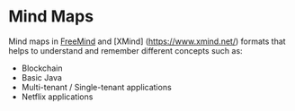 # Mind Maps 

Mind maps in [FreeMind](http://freemind.sourceforge.net/wiki/index.php/Main_Page "FreeMind's homepage") and [XMind] (https://www.xmind.net/) formats that helps to understand and remember different concepts such as:

- Blockchain
- Basic Java
- Multi-tenant / Single-tenant applications
- Netflix applications
